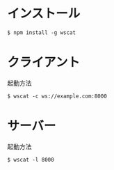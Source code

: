 # インストール

```shell
$ npm install -g wscat
```

# クライアント

起動方法

```shell
$ wscat -c ws://example.com:8000
```

# サーバー

起動方法

```shell
$ wscat -l 8000
```